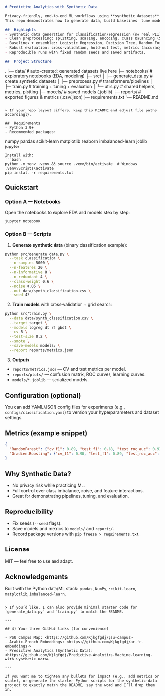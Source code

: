 
```markdown
# Predictive Analytics with Synthetic Data

Privacy-friendly, end‑to‑end ML workflows using **synthetic datasets**.  
This repo demonstrates how to generate data, build baselines, tune models, and evaluate results with clear, reproducible pipelines.

##  Highlights
- Synthetic data generation for classification/regression (no real PII).
- Clean preprocessing: splitting, scaling, encoding, class balancing (SMOTE).
- Baselines + ensembles: Logistic Regression, Decision Tree, Random Forest, Gradient Boosting.
- Robust evaluation: cross‑validation, hold‑out test, metrics (accuracy, precision/recall, F1, ROC‑AUC), learning curves.
- Reproducible runs with fixed random seeds and saved artifacts.

##  Project Structure
```

.
├─ data/                # auto-created; generated datasets live here
├─ notebooks/           # exploratory notebooks (EDA, modeling)
├─ src/
│  ├─ generate_data.py  # create synthetic datasets
│  ├─ preprocess.py     # transformers/pipelines
│  ├─ train.py          # training + tuning + evaluation
│  └─ utils.py          # shared helpers, metrics, plotting
├─ models/              # saved models (.joblib)
├─ reports/             # exported figures & metrics (.csv/.json)
├─ requirements.txt
└─ README.md

```

> If your repo layout differs, keep this README and adjust file paths accordingly.

##  Requirements
- Python 3.9+  
- Recommended packages:
```

numpy
pandas
scikit-learn
matplotlib
seaborn
imbalanced-learn
joblib
jupyter

````
Install with:
```bash
python -m venv .venv && source .venv/bin/activate  # Windows: .venv\Scripts\activate
pip install -r requirements.txt
````

##  Quickstart

### Option A — Notebooks

Open the notebooks to explore EDA and models step by step:

```bash
jupyter notebook
```

### Option B — Scripts

1. **Generate synthetic data** (binary classification example):

```bash
python src/generate_data.py \
  --task classification \
  --n-samples 5000 \
  --n-features 20 \
  --n-informative 8 \
  --n-redundant 4 \
  --class-weight 0.6 \
  --noise 0.05 \
  --out data/synth_classification.csv \
  --seed 42
```

2. **Train models** with cross‑validation + grid search:

```bash
python src/train.py \
  --data data/synth_classification.csv \
  --target target \
  --models logreg dt rf gbdt \
  --cv 5 \
  --test-size 0.2 \
  --smote \
  --save-models models/ \
  --report reports/metrics.json
```

3. **Outputs**

* `reports/metrics.json` — CV and test metrics per model.
* `reports/plots/` — confusion matrix, ROC curves, learning curves.
* `models/*.joblib` — serialized models.

##  Configuration (optional)

You can add YAML/JSON config files for experiments (e.g., `configs/classification.yaml`) to version your hyperparameters and dataset settings.

##  Metrics (example snippet)

```json
{
  "RandomForest": {"cv_f1": 0.89, "test_f1": 0.88, "test_roc_auc": 0.93},
  "GradientBoosting": {"cv_f1": 0.90, "test_f1": 0.89, "test_roc_auc": 0.94}
}
```

##  Why Synthetic Data?

* No privacy risk while practicing ML.
* Full control over class imbalance, noise, and feature interactions.
* Great for demonstrating pipelines, tuning, and evaluation.

##  Reproducibility

* Fix seeds (`--seed` flags).
* Save models and metrics to `models/` and `reports/`.
* Record package versions with `pip freeze > requirements.txt`.

##  License

MIT — feel free to use and adapt.

##  Acknowledgements

Built with the Python data/ML stack: `pandas`, `NumPy`, `scikit-learn`, `matplotlib`, `imbalanced-learn`.

```

> If you’d like, I can also provide minimal starter code for `generate_data.py` and `train.py` to match the README.

---

## 4) Your three GitHub links (for convenience)

- PSU Campus Map: <https://github.com/Kjkgfgdj/psu-campus>  
- Arabic–French Embeddings: <https://github.com/Kjkgfgdj/ar-fr-embeddings->  
- Predictive Analytics (Synthetic Data): <https://github.com/Kjkgfgdj/Predictive-Analytics-Machine-learning-with-Synthetic-Data>

---

If you want me to tighten any bullets for impact (e.g., add metrics or scale), or generate the starter Python scripts for the synthetic‑data project to exactly match the README, say the word and I’ll drop them in.
```

